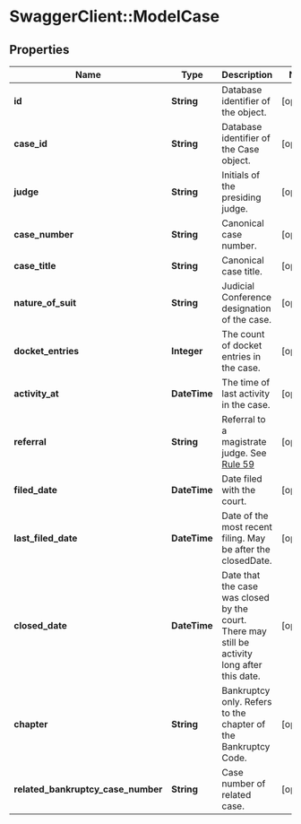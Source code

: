 # SwaggerClient::ModelCase

## Properties
Name | Type | Description | Notes
------------ | ------------- | ------------- | -------------
**id** | **String** | Database identifier of the object. | [optional] 
**case_id** | **String** | Database identifier of the Case object. | [optional] 
**judge** | **String** | Initials of the presiding judge. | [optional] 
**case_number** | **String** | Canonical case number. | [optional] 
**case_title** | **String** | Canonical case title. | [optional] 
**nature_of_suit** | **String** | Judicial Conference designation of the case. | [optional] 
**docket_entries** | **Integer** | The count of docket entries in the case. | [optional] 
**activity_at** | **DateTime** | The time of last activity in the case.  | [optional] 
**referral** | **String** | Referral to a magistrate judge. See [Rule 59](https://www.law.cornell.edu/rules/frcrmp/rule_59) | [optional] 
**filed_date** | **DateTime** | Date filed with the court. | [optional] 
**last_filed_date** | **DateTime** | Date of the most recent filing. May be after the closedDate. | [optional] 
**closed_date** | **DateTime** | Date that the case was closed by the court. There may still be activity long after this date. | [optional] 
**chapter** | **String** | Bankruptcy only. Refers to the chapter of the Bankruptcy Code. | [optional] 
**related_bankruptcy_case_number** | **String** | Case number of related case. | [optional] 


